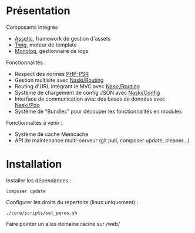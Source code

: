 # Présentation

Composants intégrés
- [Assetic](https://github.com/kriswallsmith/assetic), framework de gestion d'assets
- [Twig](http://twig.sensiolabs.org/), moteur de template
- [Monolog](https://github.com/Seldaek/monolog), gestionnaire de logs

Fonctionnalités :
- Respect des normes [PHP-PSR](http://www.php-fig.org/psr/)
- Gestion multisite avec [Naski/Routing](https://github.com/Doelia/naski-routing)
- Routing d'URL intégrant le MVC avec [Naski/Routing](https://github.com/Doelia/naski-routing)
- Système de chargement de config JSON avec [Naski/Config](https://github.com/Doelia/naski-config)
- Interface de communication avec des bases de données avec [Naski/Pdo](https://github.com/Doelia/naski-pdo)
- Système de "Bundles" pour découper les fonctionnalités en modules

Fonctionnaltés à venir :
- Système de cache Memcache
- API de maintenance multi-serveur (git pull, composer update, cleaner...)

# Installation

Installer les dépendances :
```
composer update
```

Configurer les droits du repertoire (linux uniquement) :
```
./core/scripts/set_perms.sh
```

Faire pointer un alias domaine racine sur /web/
